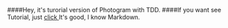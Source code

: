 ####Hey, it's turorial version of Photogram with TDD.
####If you want see Tutorial, just <a href="https://www.devwalks.com/lets-build-instagram-test-driven-with-ruby-on-rails-part-1/"> click </a>
It's good, I know Markdown.
